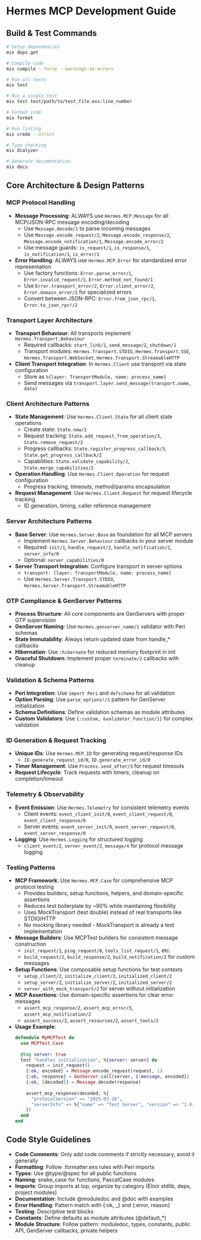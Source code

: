 # Hermes MCP Development Guide

## Build & Test Commands
```bash
# Setup dependencies
mix deps.get

# Compile code 
mix compile --force --warnings-as-errors

# Run all tests
mix test

# Run a single test
mix test test/path/to/test_file.exs:line_number

# Format code
mix format

# Run linting
mix credo --strict

# Type checking
mix dialyzer

# Generate documentation
mix docs
```

## Core Architecture & Design Patterns

### MCP Protocol Handling
- **Message Processing**: ALWAYS use `Hermes.MCP.Message` for all MCP/JSON-RPC message encoding/decoding
  - Use `Message.decode/1` to parse incoming messages
  - Use `Message.encode_request/2`, `Message.encode_response/2`, `Message.encode_notification/1`, `Message.encode_error/2`
  - Use message guards: `is_request/1`, `is_response/1`, `is_notification/1`, `is_error/1`
- **Error Handling**: ALWAYS use `Hermes.MCP.Error` for standardized error representation
  - Use factory functions: `Error.parse_error/1`, `Error.invalid_request/1`, `Error.method_not_found/1`
  - Use `Error.transport_error/2`, `Error.client_error/2`, `Error.domain_error/1` for specialized errors
  - Convert between JSON-RPC: `Error.from_json_rpc/1`, `Error.to_json_rpc!/2`

### Transport Layer Architecture
- **Transport Behaviour**: All transports implement `Hermes.Transport.Behaviour`
  - Required callbacks: `start_link/1`, `send_message/2`, `shutdown/1`
  - Transport modules: `Hermes.Transport.STDIO`, `Hermes.Transport.SSE`, `Hermes.Transport.WebSocket`, `Hermes.Transport.StreamableHTTP`
- **Client Transport Integration**: In `Hermes.Client` use transport via state configuration
  - Store as `%{layer: TransportModule, name: process_name}`
  - Send messages via `transport.layer.send_message(transport.name, data)`

### Client Architecture Patterns
- **State Management**: Use `Hermes.Client.State` for all client state operations
  - Create state: `State.new/1`
  - Request tracking: `State.add_request_from_operation/3`, `State.remove_request/2`
  - Progress callbacks: `State.register_progress_callback/3`, `State.get_progress_callback/2`
  - Capabilities: `State.validate_capability/2`, `State.merge_capabilities/2`
- **Operation Handling**: Use `Hermes.Client.Operation` for request configuration
  - Progress tracking, timeouts, method/params encapsulation
- **Request Management**: Use `Hermes.Client.Request` for request lifecycle tracking
  - ID generation, timing, caller reference management

### Server Architecture Patterns
- **Base Server**: Use `Hermes.Server.Base` as foundation for all MCP servers
  - Implement `Hermes.Server.Behaviour` callbacks in your server module
  - Required: `init/1`, `handle_request/2`, `handle_notification/2`, `server_info/0`
  - Optional: `server_capabilities/0`
- **Server Transport Integration**: Configure transport in server options
  - `transport: [layer: TransportModule, name: process_name]`
  - Use `Hermes.Server.Transport.STDIO`, `Hermes.Server.Transport.StreamableHTTP`

### OTP Compliance & GenServer Patterns
- **Process Structure**: All core components are GenServers with proper OTP supervision
- **GenServer Naming**: Use `Hermes.genserver_name/1` validator with Peri schemas
- **State Immutability**: Always return updated state from handle_* callbacks
- **Hibernation**: Use `:hibernate` for reduced memory footprint in init
- **Graceful Shutdown**: Implement proper `terminate/2` callbacks with cleanup

### Validation & Schema Patterns
- **Peri Integration**: Use `import Peri` and `defschema` for all validation
- **Option Parsing**: Use `parse_options!/1` pattern for GenServer initialization
- **Schema Definitions**: Define validation schemas as module attributes
- **Custom Validators**: Use `{:custom, &validator_function/1}` for complex validation

### ID Generation & Request Tracking
- **Unique IDs**: Use `Hermes.MCP.ID` for generating request/response IDs
  - `ID.generate_request_id/0`, `ID.generate_error_id/0`
- **Timer Management**: Use `Process.send_after/3` for request timeouts
- **Request Lifecycle**: Track requests with timers, cleanup on completion/timeout

### Telemetry & Observability
- **Event Emission**: Use `Hermes.Telemetry` for consistent telemetry events
  - Client events: `event_client_init/0`, `event_client_request/0`, `event_client_response/0`
  - Server events: `event_server_init/0`, `event_server_request/0`, `event_server_response/0`
- **Logging**: Use `Hermes.Logging` for structured logging
  - `client_event/2`, `server_event/2`, `message/4` for protocol message logging

### Testing Patterns
- **MCP Framework**: Use `Hermes.MCP.Case` for comprehensive MCP protocol testing
  - Provides builders, setup functions, helpers, and domain-specific assertions
  - Reduces test boilerplate by ~90% while maintaining flexibility
  - Uses MockTransport (test double) instead of real transports like STDIO/HTTP
  - No mocking library needed - MockTransport is already a test implementation
- **Message Builders**: Use MCPTest builders for consistent message construction
  - `init_request/1`, `ping_request/0`, `tools_list_request/1`, etc.
  - `build_request/2`, `build_response/2`, `build_notification/2` for custom messages
- **Setup Functions**: Use composable setup functions for test contexts
  - `setup_client/2`, `initialize_client/2`, `initialized_client/2`
  - `setup_server/2`, `initialize_server/2`, `initialized_server/2`
  - `server_with_mock_transport/2` for server without initialization
- **MCP Assertions**: Use domain-specific assertions for clear error messages
  - `assert_mcp_response/2`, `assert_mcp_error/3`, `assert_mcp_notification/2`
  - `assert_success/2`, `assert_resources/2`, `assert_tools/2`
- **Usage Example**:
  ```elixir
  defmodule MyMCPTest do
    use MCPTest.Case
    
    @tag server: true
    test "handles initialization", %{server: server} do
      request = init_request()
      {:ok, encoded} = Message.encode_request(request, 1)
      {:ok, response} = GenServer.call(server, {:message, encoded})
      {:ok, [decoded]} = Message.decode(response)
      
      assert_mcp_response(decoded, %{
        "protocolVersion" => "2025-03-26",
        "serverInfo" => %{"name" => "Test Server", "version" => "1.0.0"}
      })
    end
  end
  ```

## Code Style Guidelines
- **Code Comments**: Only add code comments if strictly necessary, avoid it generally
- **Formatting**: Follow .formatter.exs rules with Peri imports
- **Types**: Use @type/@spec for all public functions
- **Naming**: snake_case for functions, PascalCase modules
- **Imports**: Group imports at top, organize by category (Elixir stdlib, deps, project modules)
- **Documentation**: Include @moduledoc and @doc with examples
- **Error Handling**: Pattern match with {:ok, _} and {:error, reason}
- **Testing**: Descriptive test blocks
- **Constants**: Define defaults as module attributes (@default_*)
- **Module Structure**: Follow pattern: moduledoc, types, constants, public API, GenServer callbacks, private helpers
